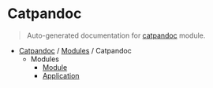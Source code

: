 # Catpandoc

> Auto-generated documentation for [catpandoc](../../../catpandoc/__init__.py) module.

- [Catpandoc](../README.md#catpandoc-index) / [Modules](../MODULES.md#catpandoc-modules) / Catpandoc
    - Modules
        - [Module](module.md#module)
        - [Application](application.md#application)
